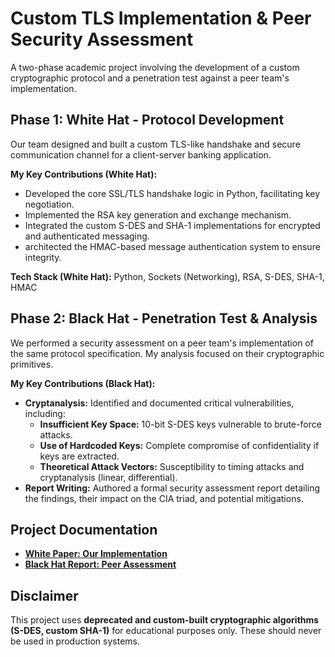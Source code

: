 # Custom TLS Implementation & Peer Security Assessment

A two-phase academic project involving the development of a custom cryptographic protocol and a penetration test against a peer team's implementation.

## Phase 1: White Hat - Protocol Development
Our team designed and built a custom TLS-like handshake and secure communication channel for a client-server banking application.

**My Key Contributions (White Hat):**
*   Developed the core SSL/TLS handshake logic in Python, facilitating key negotiation.
*   Implemented the RSA key generation and exchange mechanism.
*   Integrated the custom S-DES and SHA-1 implementations for encrypted and authenticated messaging.
*   architected the HMAC-based message authentication system to ensure integrity.

**Tech Stack (White Hat):** Python, Sockets (Networking), RSA, S-DES, SHA-1, HMAC

## Phase 2: Black Hat - Penetration Test & Analysis
We performed a security assessment on a peer team's implementation of the same protocol specification. My analysis focused on their cryptographic primitives.

**My Key Contributions (Black Hat):**
*   **Cryptanalysis:** Identified and documented critical vulnerabilities, including:
    *   **Insufficient Key Space:** 10-bit S-DES keys vulnerable to brute-force attacks.
    *   **Use of Hardcoded Keys:** Complete compromise of confidentiality if keys are extracted.
    *   **Theoretical Attack Vectors:** Susceptibility to timing attacks and cryptanalysis (linear, differential).
*   **Report Writing:** Authored a formal security assessment report detailing the findings, their impact on the CIA triad, and potential mitigations.

## Project Documentation
*   [**White Paper: Our Implementation**](./White_Hat_SSL_Bank_Protocol.pdf)
*   [**Black Hat Report: Peer Assessment**](./Black_Hat_Cryptanalysis_Report.pdf)

## Disclaimer
This project uses **deprecated and custom-built cryptographic algorithms (S-DES, custom SHA-1)** for educational purposes only. These should never be used in production systems.
